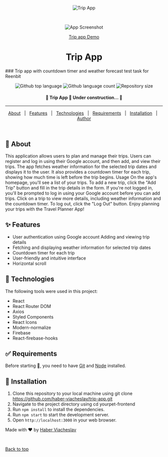 <div align="center" id="top"> 
  <img src="./.github/app.gif" alt="Trip App" />

&#xa0;

![App Screenshot](https://res.cloudinary.com/dj6mkr2e6/image/upload/v1691537395/Screenshot_29_w7jrja.jpg)

<a href="https://haber-viacheslav.github.io/trip-app/">Trip app Demo</a>

</div>

<h1 align="center">Trip App</h1>
### Trip app with countdown timer and weather forecast test task for Reenbit
<p align="center">
  <img alt="Github top language" src="https://img.shields.io/github/languages/top/haber-viacheslav/trip-app?color=56BEB8">

  <img alt="Github language count" src="https://img.shields.io/github/languages/count/haber-viacheslav/trip-app?color=56BEB8">

  <img alt="Repository size" src="https://img.shields.io/github/repo-size/haber-viacheslav/trip-app?color=56BEB8">

</p>

<!-- Status -->

 <h4 align="center">
	🚧  Trip App 🚀 Under construction...  🚧
</h4>

<hr>

<p align="center">
  <a href="#dart-about">About</a> &#xa0; | &#xa0; 
  <a href="#sparkles-features">Features</a> &#xa0; | &#xa0;
  <a href="#rocket-technologies">Technologies</a> &#xa0; | &#xa0;
  <a href="#white_check_mark-requirements">Requirements</a> &#xa0; | &#xa0;
  <a href="#checkered_flag-starting">Installation</a> &#xa0; | &#xa0;
  <a href="https://github.com/haber-viacheslav" target="_blank">Author</a>
</p>

<br>

## :dart: About

This application allows users to plan and manage their trips. Users can register
and log in using their Google account, and then add, and view their trips. The
app fetches weather information for the selected trip dates and displays it to
the user. It also provides a countdown timer for each trip, showing how much
time is left before the trip begins. Usage On the app's homepage, you'll see a
list of your trips. To add a new trip, click the "Add Trip" button and fill in
the trip details in the form. If you're not logged in, you'll be prompted to log
in using your Google account before you can add trips. Click on a trip to view
more details, including weather information and the countdown timer. To log out,
click the "Log Out" button. Enjoy planning your trips with the Travel Planner
App!

## :sparkles: Features

- User authentication using Google account Adding and viewing trip details
- Fetching and displaying weather information for selected trip dates
- Countdown timer for each trip
- User-friendly and intuitive interface
- Horizontal scroll

## :rocket: Technologies

The following tools were used in this project:

- React
- React Router DOM
- Axios
- Styled Components
- React Icons
- Modern-normalize
- Firebase
- React-firebase-hooks

## :white_check_mark: Requirements

Before starting :checkered_flag:, you need to have [Git](https://git-scm.com)
and [Node](https://nodejs.org/en/) installed.

## :checkered_flag: Installation

1. Clone this repository to your local machine using git clone
   https://github.com/haber-viacheslav/trip-app.git
2. Navigate to the project directory using cd yourpet-frontend
3. Run `npm install` to install the dependencies.
4. Run `npm start` to start the development server.
5. Open `http://localhost:3000` in your web browser.

Made with :heart: by
<a href="https://github.com/haber-viacheslav" target="_blank">Haber
Viacheslav</a>

&#xa0;

<a href="#top">Back to top</a>

